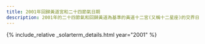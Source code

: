 ```yaml
---
title: 2001年回歸黃道宮和二十四節氣日期
description: 2001年的二十四節氣和回歸黃道為基準的黃道十二宮(又稱十二星座)的交界日期，常見於西洋占星術和星座運程
---
```

{% include_relative _solarterm_details.html year="2001" %}
